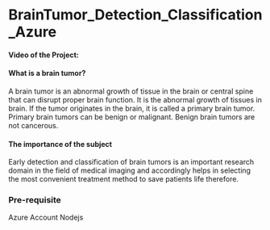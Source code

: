 # BrainTumor_Detection_Classification_Azure

#### Video of the Project:

#### What is a brain tumor?
A brain tumor is an abnormal growth of tissue in the brain or central spine that can disrupt proper brain function. It is the abnormal growth of tissues in brain. If the tumor originates in the brain, it is called a primary brain tumor. Primary brain tumors can be benign or malignant. Benign brain tumors are not cancerous.

#### The importance of the subject
Early detection and classification of brain tumors is an important research domain in the field of medical imaging and accordingly helps in selecting the most convenient treatment method to save patients life therefore.

### Pre-requisite 
Azure Account 
Nodejs 


